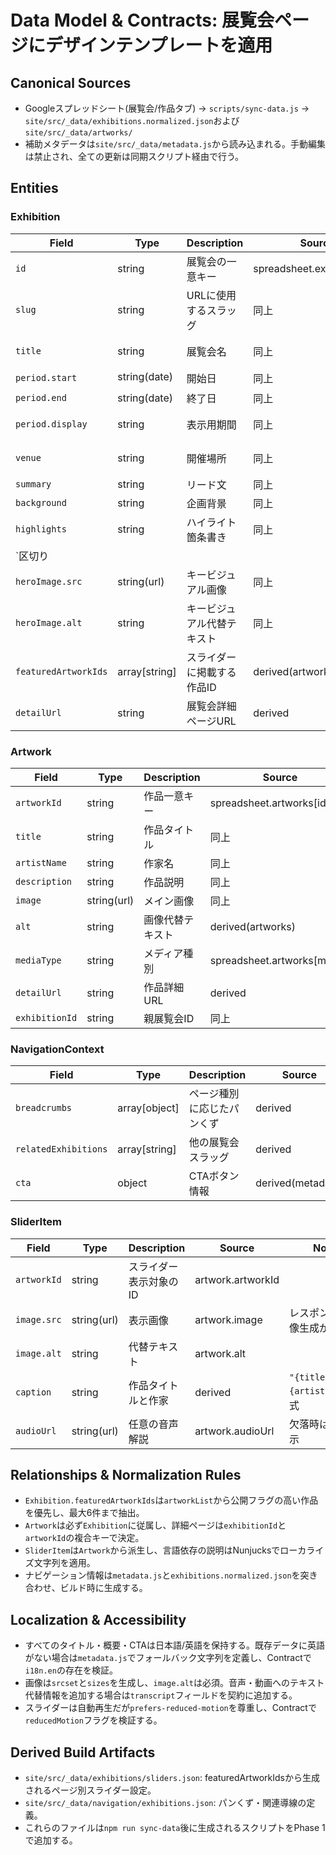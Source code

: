 # Data Model & Contracts: 展覧会ページにデザインテンプレートを適用

## Canonical Sources
- Googleスプレッドシート(展覧会/作品タブ) → `scripts/sync-data.js` → `site/src/_data/exhibitions.normalized.json`および`site/src/_data/artworks/`
- 補助メタデータは`site/src/_data/metadata.js`から読み込まれる。手動編集は禁止され、全ての更新は同期スクリプト経由で行う。

## Entities

### Exhibition
| Field | Type | Description | Source | Notes |
|-------|------|-------------|--------|-------|
| `id` | string | 展覧会の一意キー | spreadsheet.exhibitions[id] | URLスラッグと連動 |
| `slug` | string | URLに使用するスラッグ | 同上 | `detailUrl`生成に利用 |
| `title` | string | 展覧会名 | 同上 | ja/en双方の表記に対応 |
| `period.start` | string(date) | 開始日 | 同上 | ISO8601 |
| `period.end` | string(date) | 終了日 | 同上 | ISO8601 |
| `period.display` | string | 表示用期間 | 同上 | 空の場合はテンプレートで非表示処理 |
| `venue` | string | 開催場所 | 同上 | 省略時はアクセサでフォールバック |
| `summary` | string | リード文 | 同上 | マークダウン不可 |
| `background` | string | 企画背景 | 同上 | 改行保持 |
| `highlights` | string | ハイライト箇条書き | 同上 | `
`区切り |
| `heroImage.src` | string(url) | キービジュアル画像 | 同上 | HTTPS必須 |
| `heroImage.alt` | string | キービジュアル代替テキスト | 同上 | 必須 |
| `featuredArtworkIds` | array[string] | スライダーに掲載する作品ID | derived(artworkList) | 3〜6件に制約 |
| `detailUrl` | string | 展覧会詳細ページURL | derived | `/exhibitions/{slug}/` |

### Artwork
| Field | Type | Description | Source | Notes |
|-------|------|-------------|--------|-------|
| `artworkId` | string | 作品一意キー | spreadsheet.artworks[id] | `artworks/`タブと一致 |
| `title` | string | 作品タイトル | 同上 | |
| `artistName` | string | 作家名 | 同上 | |
| `description` | string | 作品説明 | 同上 | 空時は非表示 |
| `image` | string(url) | メイン画像 | 同上 | HTTPS必須 |
| `alt` | string | 画像代替テキスト | derived(artworks) | 欠落時は同期時に警告 |
| `mediaType` | string | メディア種別 | spreadsheet.artworks[media] | スライダー内フィルタで使用 |
| `detailUrl` | string | 作品詳細URL | derived | `/exhibitions/{slug}/{artworkId}/` |
| `exhibitionId` | string | 親展覧会ID | 同上 | リレーション必須 |

### NavigationContext
| Field | Type | Description | Source | Notes |
|-------|------|-------------|--------|-------|
| `breadcrumbs` | array[object] | ページ種別に応じたパンくず | derived | 固定順序(Home→Exhibitions→Current) |
| `relatedExhibitions` | array[string] | 他の展覧会スラッグ | derived | 3件固定、循環参照避ける |
| `cta` | object | CTAボタン情報 | derived(metadata) | ラベル・URL必須 |

### SliderItem
| Field | Type | Description | Source | Notes |
|-------|------|-------------|--------|-------|
| `artworkId` | string | スライダー表示対象のID | artwork.artworkId | |
| `image.src` | string(url) | 表示画像 | artwork.image | レスポンシブ画像生成が必要 |
| `image.alt` | string | 代替テキスト | artwork.alt | |
| `caption` | string | 作品タイトルと作家 | derived | `"{title} — {artistName}"`形式 |
| `audioUrl` | string(url) | 任意の音声解説 | artwork.audioUrl | 欠落時はUI非表示 |

## Relationships & Normalization Rules
- `Exhibition.featuredArtworkIds`は`artworkList`から公開フラグの高い作品を優先し、最大6件まで抽出。
- `Artwork`は必ず`Exhibition`に従属し、詳細ページは`exhibitionId`と`artworkId`の複合キーで決定。
- `SliderItem`は`Artwork`から派生し、言語依存の説明はNunjucksでローカライズ文字列を適用。
- ナビゲーション情報は`metadata.js`と`exhibitions.normalized.json`を突き合わせ、ビルド時に生成する。

## Localization & Accessibility
- すべてのタイトル・概要・CTAは日本語/英語を保持する。既存データに英語がない場合は`metadata.js`でフォールバック文字列を定義し、Contractで`i18n.en`の存在を検証。
- 画像は`srcset`と`sizes`を生成し、`image.alt`は必須。音声・動画へのテキスト代替情報を追加する場合は`transcript`フィールドを契約に追加する。
- スライダーは自動再生だが`prefers-reduced-motion`を尊重し、Contractで`reducedMotion`フラグを検証する。

## Derived Build Artifacts
- `site/src/_data/exhibitions/sliders.json`: featuredArtworkIdsから生成されるページ別スライダー設定。
- `site/src/_data/navigation/exhibitions.json`: パンくず・関連導線の定義。
- これらのファイルは`npm run sync-data`後に生成されるスクリプトをPhase 1で追加する。
